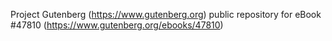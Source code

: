 Project Gutenberg (https://www.gutenberg.org) public repository for eBook #47810 (https://www.gutenberg.org/ebooks/47810)
